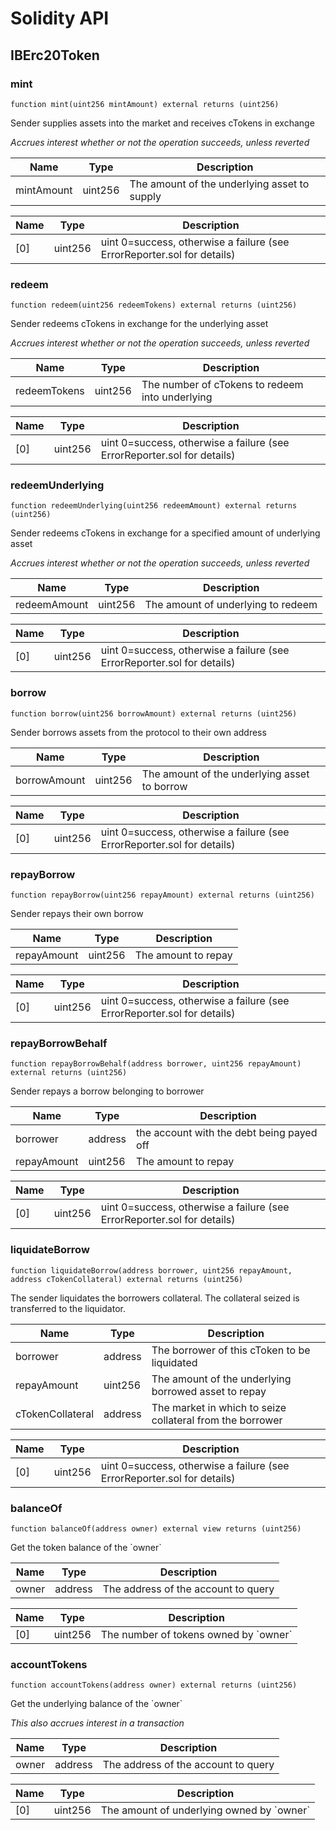 # Solidity API

## IBErc20Token

### mint

```solidity
function mint(uint256 mintAmount) external returns (uint256)
```

Sender supplies assets into the market and receives cTokens in exchange

_Accrues interest whether or not the operation succeeds, unless reverted_

| Name | Type | Description |
| ---- | ---- | ----------- |
| mintAmount | uint256 | The amount of the underlying asset to supply |

| Name | Type | Description |
| ---- | ---- | ----------- |
| [0] | uint256 | uint 0&#x3D;success, otherwise a failure (see ErrorReporter.sol for details) |

### redeem

```solidity
function redeem(uint256 redeemTokens) external returns (uint256)
```

Sender redeems cTokens in exchange for the underlying asset

_Accrues interest whether or not the operation succeeds, unless reverted_

| Name | Type | Description |
| ---- | ---- | ----------- |
| redeemTokens | uint256 | The number of cTokens to redeem into underlying |

| Name | Type | Description |
| ---- | ---- | ----------- |
| [0] | uint256 | uint 0&#x3D;success, otherwise a failure (see ErrorReporter.sol for details) |

### redeemUnderlying

```solidity
function redeemUnderlying(uint256 redeemAmount) external returns (uint256)
```

Sender redeems cTokens in exchange for a specified amount of underlying asset

_Accrues interest whether or not the operation succeeds, unless reverted_

| Name | Type | Description |
| ---- | ---- | ----------- |
| redeemAmount | uint256 | The amount of underlying to redeem |

| Name | Type | Description |
| ---- | ---- | ----------- |
| [0] | uint256 | uint 0&#x3D;success, otherwise a failure (see ErrorReporter.sol for details) |

### borrow

```solidity
function borrow(uint256 borrowAmount) external returns (uint256)
```

Sender borrows assets from the protocol to their own address

| Name | Type | Description |
| ---- | ---- | ----------- |
| borrowAmount | uint256 | The amount of the underlying asset to borrow |

| Name | Type | Description |
| ---- | ---- | ----------- |
| [0] | uint256 | uint 0&#x3D;success, otherwise a failure (see ErrorReporter.sol for details) |

### repayBorrow

```solidity
function repayBorrow(uint256 repayAmount) external returns (uint256)
```

Sender repays their own borrow

| Name | Type | Description |
| ---- | ---- | ----------- |
| repayAmount | uint256 | The amount to repay |

| Name | Type | Description |
| ---- | ---- | ----------- |
| [0] | uint256 | uint 0&#x3D;success, otherwise a failure (see ErrorReporter.sol for details) |

### repayBorrowBehalf

```solidity
function repayBorrowBehalf(address borrower, uint256 repayAmount) external returns (uint256)
```

Sender repays a borrow belonging to borrower

| Name | Type | Description |
| ---- | ---- | ----------- |
| borrower | address | the account with the debt being payed off |
| repayAmount | uint256 | The amount to repay |

| Name | Type | Description |
| ---- | ---- | ----------- |
| [0] | uint256 | uint 0&#x3D;success, otherwise a failure (see ErrorReporter.sol for details) |

### liquidateBorrow

```solidity
function liquidateBorrow(address borrower, uint256 repayAmount, address cTokenCollateral) external returns (uint256)
```

The sender liquidates the borrowers collateral.
 The collateral seized is transferred to the liquidator.

| Name | Type | Description |
| ---- | ---- | ----------- |
| borrower | address | The borrower of this cToken to be liquidated |
| repayAmount | uint256 | The amount of the underlying borrowed asset to repay |
| cTokenCollateral | address | The market in which to seize collateral from the borrower |

| Name | Type | Description |
| ---- | ---- | ----------- |
| [0] | uint256 | uint 0&#x3D;success, otherwise a failure (see ErrorReporter.sol for details) |

### balanceOf

```solidity
function balanceOf(address owner) external view returns (uint256)
```

Get the token balance of the &#x60;owner&#x60;

| Name | Type | Description |
| ---- | ---- | ----------- |
| owner | address | The address of the account to query |

| Name | Type | Description |
| ---- | ---- | ----------- |
| [0] | uint256 | The number of tokens owned by &#x60;owner&#x60; |

### accountTokens

```solidity
function accountTokens(address owner) external returns (uint256)
```

Get the underlying balance of the &#x60;owner&#x60;

_This also accrues interest in a transaction_

| Name | Type | Description |
| ---- | ---- | ----------- |
| owner | address | The address of the account to query |

| Name | Type | Description |
| ---- | ---- | ----------- |
| [0] | uint256 | The amount of underlying owned by &#x60;owner&#x60; |

